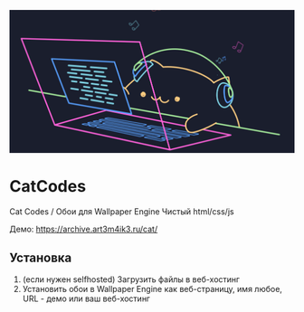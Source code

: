 ![Скриншот](https://raw.githubusercontent.com/art3m4ik3/CatCodes/main/image.png)

# CatCodes
Cat Codes / Обои для Wallpaper Engine
Чистый html/css/js

Демо: https://archive.art3m4ik3.ru/cat/

## Установка

1. (если нужен selfhosted) Загрузить файлы в веб-хостинг
2. Установить обои в Wallpaper Engine как веб-страницу, имя любое, URL - демо или ваш веб-хостинг
